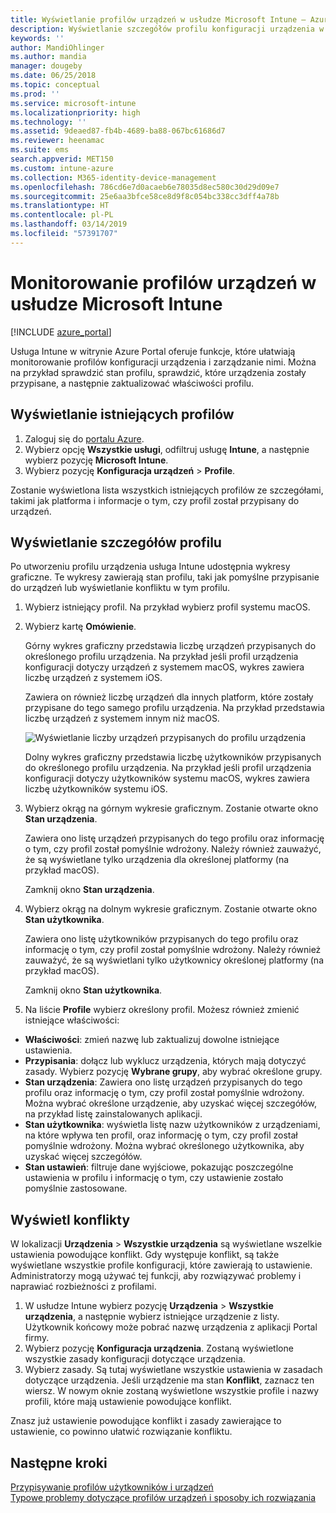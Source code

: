 ```yaml
---
title: Wyświetlanie profilów urządzeń w usłudze Microsoft Intune — Azure | Microsoft Docs
description: Wyświetlanie szczegółów profilu konfiguracji urządzenia w usłudze Microsoft Intune i zarządzanie nimi oraz wyświetlanie graficznego wykresu liczby urządzeń przypisanych do profilu i urządzeń z przypisanymi lub wdrożonymi profilami. Możesz też rozwiązywać problemy z profilami, które mają ustawienia powodujące konflikt.
keywords: ''
author: MandiOhlinger
ms.author: mandia
manager: dougeby
ms.date: 06/25/2018
ms.topic: conceptual
ms.prod: ''
ms.service: microsoft-intune
ms.localizationpriority: high
ms.technology: ''
ms.assetid: 9deaed87-fb4b-4689-ba88-067bc61686d7
ms.reviewer: heenamac
ms.suite: ems
search.appverid: MET150
ms.custom: intune-azure
ms.collection: M365-identity-device-management
ms.openlocfilehash: 786cd6e7d0acaeb6e78035d8ec580c30d29d09e7
ms.sourcegitcommit: 25e6aa3bfce58ce8d9f8c054bc338cc3dff4a78b
ms.translationtype: HT
ms.contentlocale: pl-PL
ms.lasthandoff: 03/14/2019
ms.locfileid: "57391707"
---
```

# <a name="monitor-device-profiles-in-microsoft-intune"></a>Monitorowanie profilów urządzeń w usłudze Microsoft Intune

[!INCLUDE [azure_portal](./includes/azure_portal.md)]

Usługa Intune w witrynie Azure Portal oferuje funkcje, które ułatwiają monitorowanie profilów konfiguracji urządzenia i zarządzanie nimi. Można na przykład sprawdzić stan profilu, sprawdzić, które urządzenia zostały przypisane, a następnie zaktualizować właściwości profilu.

## <a name="view-existing-profiles"></a>Wyświetlanie istniejących profilów

1. Zaloguj się do [portalu Azure](https://portal.azure.com).
2. Wybierz opcję **Wszystkie usługi**, odfiltruj usługę **Intune**, a następnie wybierz pozycję **Microsoft Intune**.
3. Wybierz pozycję **Konfiguracja urządzeń** > **Profile**.

Zostanie wyświetlona lista wszystkich istniejących profilów ze szczegółami, takimi jak platforma i informacje o tym, czy profil został przypisany do urządzeń.

## <a name="view-details-on-a-profile"></a>Wyświetlanie szczegółów profilu

Po utworzeniu profilu urządzenia usługa Intune udostępnia wykresy graficzne. Te wykresy zawierają stan profilu, taki jak pomyślne przypisanie do urządzeń lub wyświetlanie konfliktu w tym profilu.

1. Wybierz istniejący profil. Na przykład wybierz profil systemu macOS.
2. Wybierz kartę **Omówienie**.

    Górny wykres graficzny przedstawia liczbę urządzeń przypisanych do określonego profilu urządzenia. Na przykład jeśli profil urządzenia konfiguracji dotyczy urządzeń z systemem macOS, wykres zawiera liczbę urządzeń z systemem iOS.

    Zawiera on również liczbę urządzeń dla innych platform, które zostały przypisane do tego samego profilu urządzenia. Na przykład przedstawia liczbę urządzeń z systemem innym niż macOS.

    ![Wyświetlanie liczby urządzeń przypisanych do profilu urządzenia](./media/device-configuration-profile-graphical-chart.png)

    Dolny wykres graficzny przedstawia liczbę użytkowników przypisanych do określonego profilu urządzenia. Na przykład jeśli profil urządzenia konfiguracji dotyczy użytkowników systemu macOS, wykres zawiera liczbę użytkowników systemu iOS.

3. Wybierz okrąg na górnym wykresie graficznym. Zostanie otwarte okno **Stan urządzenia**.

    Zawiera ono listę urządzeń przypisanych do tego profilu oraz informację o tym, czy profil został pomyślnie wdrożony. Należy również zauważyć, że są wyświetlane tylko urządzenia dla określonej platformy (na przykład macOS).

    Zamknij okno **Stan urządzenia**.

4. Wybierz okrąg na dolnym wykresie graficznym. Zostanie otwarte okno **Stan użytkownika**. 

    Zawiera ono listę użytkowników przypisanych do tego profilu oraz informację o tym, czy profil został pomyślnie wdrożony. Należy również zauważyć, że są wyświetlani tylko użytkownicy określonej platformy (na przykład macOS).

    Zamknij okno **Stan użytkownika**.

5. Na liście **Profile** wybierz określony profil. Możesz również zmienić istniejące właściwości:
  - **Właściwości**: zmień nazwę lub zaktualizuj dowolne istniejące ustawienia.
  - **Przypisania**: dołącz lub wyklucz urządzenia, których mają dotyczyć zasady. Wybierz pozycję **Wybrane grupy**, aby wybrać określone grupy.
  - **Stan urządzenia**: Zawiera ono listę urządzeń przypisanych do tego profilu oraz informację o tym, czy profil został pomyślnie wdrożony. Można wybrać określone urządzenie, aby uzyskać więcej szczegółów, na przykład listę zainstalowanych aplikacji.
  - **Stan użytkownika**: wyświetla listę nazw użytkowników z urządzeniami, na które wpływa ten profil, oraz informację o tym, czy profil został pomyślnie wdrożony. Można wybrać określonego użytkownika, aby uzyskać więcej szczegółów.
  - **Stan ustawień**: filtruje dane wyjściowe, pokazując poszczególne ustawienia w profilu i informację o tym, czy ustawienie zostało pomyślnie zastosowane.

## <a name="view-conflicts"></a>Wyświetl konflikty

W lokalizacji **Urządzenia**  >  **Wszystkie urządzenia** są wyświetlane wszelkie ustawienia powodujące konflikt. Gdy występuje konflikt, są także wyświetlane wszystkie profile konfiguracji, które zawierają to ustawienie. Administratorzy mogą używać tej funkcji, aby rozwiązywać problemy i naprawiać rozbieżności z profilami.

1. W usłudze Intune wybierz pozycję **Urządzenia**  >  **Wszystkie urządzenia**, a następnie wybierz istniejące urządzenie z listy. Użytkownik końcowy może pobrać nazwę urządzenia z aplikacji Portal firmy.
2. Wybierz pozycję **Konfiguracja urządzenia**. Zostaną wyświetlone wszystkie zasady konfiguracji dotyczące urządzenia.
3. Wybierz zasady. Są tutaj wyświetlane wszystkie ustawienia w zasadach dotyczące urządzenia. Jeśli urządzenie ma stan **Konflikt**, zaznacz ten wiersz. W nowym oknie zostaną wyświetlone wszystkie profile i nazwy profili, które mają ustawienie powodujące konflikt.

Znasz już ustawienie powodujące konflikt i zasady zawierające to ustawienie, co powinno ułatwić rozwiązanie konfliktu. 

## <a name="next-steps"></a>Następne kroki
[Przypisywanie profilów użytkowników i urządzeń](device-profile-assign.md)  
[Typowe problemy dotyczące profilów urządzeń i sposoby ich rozwiązania](device-profile-troubleshoot.md)
